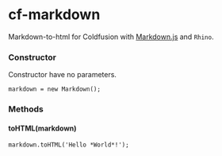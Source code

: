cf-markdown
=======

Markdown-to-html for Coldfusion with [Markdown.js](https://github.com/evilstreak/markdown-js) and `Rhino`.

### Constructor

Constructor have no parameters.

```
markdown = new Markdown();
```


### Methods

#### toHTML(markdown)

```
markdown.toHTML('Hello *World*!');
```
